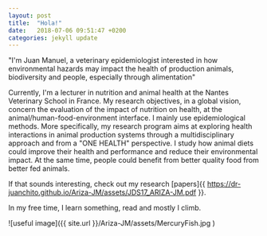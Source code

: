 ```yaml
---
layout: post
title:  "Hola!"
date:   2018-07-06 09:51:47 +0200
categories: jekyll update
---
```

"I'm Juan Manuel, a veterinary epidemiologist interested in how environmental hazards may impact the health of production animals, biodiversity and people, especially through alimentation"

Currently, I'm a lecturer in nutrition and animal health at the Nantes Veterinary School in France. My research objectives, in a global vision, concern the evaluation of the impact of nutrition on health, at the animal/human-food-environment interface. I mainly use epidemiological methods. More specifically, my research program aims at exploring health interactions in animal production systems through a multidisciplinary approach and from a "ONE HEALTH" perspective. I study how animal diets could improve their health and performance and reduce their environmental impact. At the same time, people could benefit from better quality food from better fed animals.

If that sounds interesting, check out my research [papers]{{ https://dr-juanchito.github.io/Ariza-JM/assets/JDS17_ARIZA-JM.pdf }}.

In my free time, I learn something, read and mostly I climb.

![useful image]({{  site.url }}/Ariza-JM/assets/MercuryFish.jpg )

